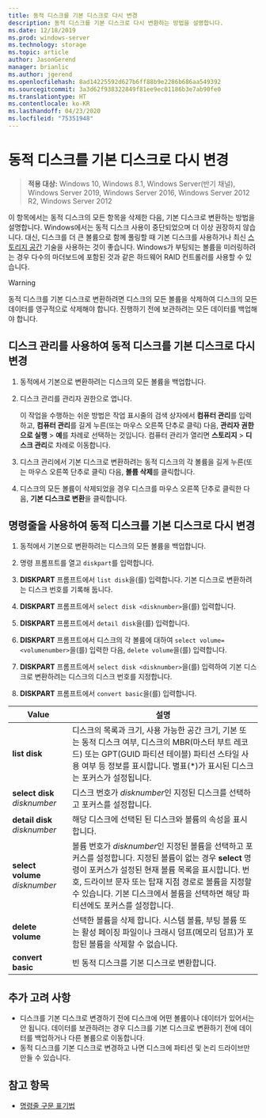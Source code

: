 ```yaml
---
title: 동적 디스크를 기본 디스크로 다시 변경
description: 동적 디스크를 기본 디스크로 다시 변환하는 방법을 설명합니다.
ms.date: 12/18/2019
ms.prod: windows-server
ms.technology: storage
ms.topic: article
author: JasonGerend
manager: brianlic
ms.author: jgerend
ms.openlocfilehash: 8ad14225592d627b6ff88b9e2286b686aa549392
ms.sourcegitcommit: 3a3d62f938322849f81ee9ec01186b3e7ab90fe0
ms.translationtype: HT
ms.contentlocale: ko-KR
ms.lasthandoff: 04/23/2020
ms.locfileid: "75351948"
---
```

# <a name="change-a-dynamic-disk-back-to-a-basic-disk"></a>동적 디스크를 기본 디스크로 다시 변경

> **적용 대상:** Windows 10, Windows 8.1, Windows Server(반기 채널), Windows Server 2019, Windows Server 2016, Windows Server 2012 R2, Windows Server 2012

이 항목에서는 동적 디스크의 모든 항목을 삭제한 다음, 기본 디스크로 변환하는 방법을 설명합니다. Windows에서는 동적 디스크 사용이 중단되었으며 더 이상 권장하지 않습니다. 대신, 디스크를 더 큰 볼륨으로 함께 풀링할 때 기본 디스크를 사용하거나 최신 [스토리지 공간](https://support.microsoft.com/help/12438/windows-10-storage-spaces) 기술을 사용하는 것이 좋습니다. Windows가 부팅되는 볼륨을 미러링하려는 경우 다수의 마더보드에 포함된 것과 같은 하드웨어 RAID 컨트롤러를 사용할 수 있습니다.

> [!WARNING]
> 동적 디스크를 기본 디스크로 변환하려면 디스크의 모든 볼륨을 삭제하여 디스크의 모든 데이터를 영구적으로 삭제해야 합니다. 진행하기 전에 보관하려는 모든 데이터를 백업해야 합니다.

## <a name="to-change-a-dynamic-disk-back-to-a-basic-disk-by-using-disk-management"></a>디스크 관리를 사용하여 동적 디스크를 기본 디스크로 다시 변경

1.  동적에서 기본으로 변환하려는 디스크의 모든 볼륨을 백업합니다.

2. 디스크 관리를 관리자 권한으로 엽니다.

   이 작업을 수행하는 쉬운 방법은 작업 표시줄의 검색 상자에서 **컴퓨터 관리**를 입력하고, **컴퓨터 관리**를 길게 누른(또는 마우스 오른쪽 단추로 클릭) 다음, **관리자 권한으로 실행** > **예**를 차례로 선택하는 것입니다. 컴퓨터 관리가 열리면 **스토리지** > **디스크 관리**로 차례로 이동합니다.

2.  디스크 관리에서 기본 디스크로 변환하려는 동적 디스크의 각 볼륨을 길게 누른(또는 마우스 오른쪽 단추로 클릭) 다음, **볼륨 삭제**를 클릭합니다.

3.  디스크의 모든 볼륨이 삭제되었을 경우 디스크를 마우스 오른쪽 단추로 클릭한 다음, **기본 디스크로 변환**을 클릭합니다.

## <a name="to-change-a-dynamic-disk-back-to-a-basic-disk-by-using-a-command-line"></a>명령줄을 사용하여 동적 디스크를 기본 디스크로 다시 변경

1.  동적에서 기본으로 변환하려는 디스크의 모든 볼륨을 백업합니다.

2.  명령 프롬프트를 열고 `diskpart`를 입력합니다.

3.  **DISKPART** 프롬프트에서 `list disk`을(를) 입력합니다. 기본 디스크로 변환하려는 디스크 번호를 기록해 둡니다.

4.  **DISKPART** 프롬프트에서 `select disk <disknumber>`을(를) 입력합니다.

5.  **DISKPART** 프롬프트에서 `detail disk`을(를) 입력합니다.

6.  **DISKPART** 프롬프트에서 디스크의 각 볼륨에 대하여 `select volume= <volumenumber>`을(를) 입력한 다음, `delete volume`을(를) 입력합니다.

7.  **DISKPART** 프롬프트에서 `select disk <disknumber>`을(를) 입력하여 기본 디스크로 변환하려는 디스크의 디스크 번호를 지정합니다.

8.  **DISKPART** 프롬프트에서 `convert basic`을(를) 입력합니다.

| Value  | 설명 |
| --- | --- |
| **list disk**                         | 디스크의 목록과 크기, 사용 가능한 공간 크기, 기본 또는 동적 디스크 여부, 디스크의 MBR(마스터 부트 레코드) 또는 GPT(GUID 파티션 테이블) 파티션 스타일 사용 여부 등 정보를 표시합니다. 별표(*)가 표시된 디스크는 포커스가 설정됩니다. |
| **select disk** <em>disknumber</em>   | 디스크 번호가 <em>disknumber</em>인 지정된 디스크를 선택하고 포커스를 설정합니다.  |
| **detail disk** <em>disknumber</em>   | 해당 디스크에 선택된 된 디스크와 볼륨의 속성을 표시합니다.  |
| **select volume** <em>disknumber</em> | 볼륨 번호가 <em>disknumber</em>인 지정된 볼륨을 선택하고 포커스를 설정합니다. 지정된 볼륨이 없는 경우 **select** 명령이 포커스가 설정된 현재 볼륨 목록을 표시합니다. 번호, 드라이브 문자 또는 탑재 지점 경로로 볼륨을 지정할 수 있습니다. 기본 디스크에서 볼륨을 선택하면 해당 파티션에도 포커스를 설정합니다. |
| **delete volume**                     | 선택한 볼륨을 삭제 합니다. 시스템 볼륨, 부팅 볼륨 또는 활성 페이징 파일이나 크래시 덤프(메모리 덤프)가 포함된 볼륨을 삭제할 수 없습니다. |
| **convert basic** | 빈 동적 디스크를 기본 디스크로 변환합니다.  |

## <a name="additional-considerations"></a>추가 고려 사항

-   디스크를 기본 디스크로 변경하기 전에 디스크에 어떤 볼륨이나 데이터가 있어서는 안 됩니다. 데이터를 보관하려는 경우 디스크를 기본 디스크로 변환하기 전에 데이터를 백업하거나 다른 볼륨으로 이동합니다.
-   동적 디스크를 기본 디스크로 변경하고 나면 디스크에 파티션 및 논리 드라이브만 만들 수 있습니다.

## <a name="see-also"></a>참고 항목

-   [명령줄 구문 표기법](https://technet.microsoft.com/library/cc742449(v=ws.11).aspx)